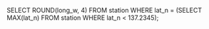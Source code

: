 SELECT ROUND(long_w, 4) FROM station WHERE lat_n = (SELECT MAX(lat_n) FROM station WHERE lat_n < 137.2345);
